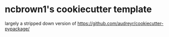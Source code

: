 # ncbrown1's cookiecutter template

largely a stripped down version of https://github.com/audreyr/cookiecutter-pypackage/
